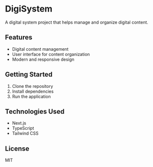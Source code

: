 # DigiSystem

A digital system project that helps manage and organize digital content.

## Features
- Digital content management
- User interface for content organization
- Modern and responsive design

## Getting Started
1. Clone the repository
2. Install dependencies
3. Run the application

## Technologies Used
- Next.js
- TypeScript
- Tailwind CSS

## License
MIT 